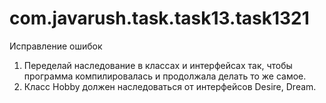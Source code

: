 # com.javarush.task.task13.task1321
Исправление ошибок

1. Переделай наследование в классах и интерфейсах так, чтобы программа компилировалась и продолжала делать то же самое.
2. Класс Hobby должен наследоваться от интерфейсов Desire, Dream.
